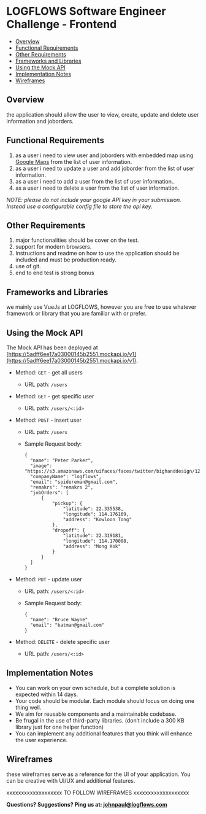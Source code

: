 # LOGFLOWS Software Engineer Challenge - Frontend

- [Overview](#overview)
- [Functional Requirements](#functional-requirements)
- [Other Requirements](#other-requirements)
- [Frameworks and Libraries](#frameworks-and-libraries)
- [Using the Mock API](#using-the-mock-api)
- [Implementation Notes](#implementation-notes)
- [Wireframes](#wireframes)

## Overview

the application should allow the user to view, create, update and delete user information and joborders.


## Functional Requirements

1. as a user i need to view user and joborders with embedded map using [Google Maps](https://developers.google.com/maps/) from the list of user information.
2. as a user i need to update a user and add joborder from the list of user information.
3. as a user i need to add a user from the list of user information..
4. as a user i need to delete a user from the list of user information.

*NOTE: please do not include your google API key in your submission. Instead use a configurable config file to store the api key.*


## Other Requirements

1. major functionalities should be cover on the test.
2. support for modern browsers.
3. Instructions and readme on how to use the application should be included and must be production ready.
4. use of git.
5. end to end test is strong bonus

## Frameworks and Libraries

we mainly use VueJs at LOGFLOWS, however you are free to use whatever framework or library that you are familiar with or prefer.


## Using the Mock API

The Mock API has been deployed at [https://5adff6ee17a03000145b2551.mockapi.io/v1](https://5adff6ee17a03000145b2551.mockapi.io/v1).


- Method: `GET` - get all users
  - URL path: `/users`

- Method: `GET` - get specific user
  - URL path: `/users/<:id>`
  
- Method: `POST` - insert user
  - URL path: `/users`
  - Sample Request body:

    ```
    {
      "name": "Peter Parker",
      "image": "https://s3.amazonaws.com/uifaces/faces/twitter/bighanddesign/128.jpg",
      "companyName": "logflows",
      "email": "spidereman@gmail.com",
      "remakrs": "remakrs 2",
      "jobOrders": [
          {
              "pickup": {
                  "latitude": 22.335538,
                  "longitude": 114.176169,
                  "address": "Kowloon Tong"
              },
              "dropoff": {
                  "latitude": 22.319181,
                  "longitude": 114.170008,
                  "address": "Mong Kok"
              }
          }
      ]
  	}
    ```
    
- Method: `PUT` - update user
  - URL path: `/users/<:id>`
  - Sample Request body:

    ```
    {
      "name": "Bruce Wayne"
      "email": "batman@gmail.com"
  	}
    ```
    
- Method: `DELETE` - delete specific user
  - URL path: `/users/<:id>`

## Implementation Notes

- You can work on your own schedule, but a complete solution is expected within 14 days.
- Your code should be modular. Each module should focus on doing one thing well.
- We aim for reusable components and a maintainable codebase.
- Be frugal in the use of third-party libraries. (don’t include a 300 KB library just for one helper function)
- You can implement any additional features that you think will enhance the user experience.

## Wireframes

these wireframes serve as a reference for the UI of your application. You can be creative with UI/UX and additional features.

xxxxxxxxxxxxxxxxxxx TO FOLLOW WIREFRAMES xxxxxxxxxxxxxxxxxxx



**Questions? Suggestions? Ping us at: [johnpaul@logflows.com](mailto:johnpaul@logflows.com)**
